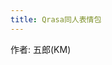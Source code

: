 ```yaml
---
title: Qrasa同人表情包
---
```


作者: 五郎(KM)  
<Sticker
  link="https://cf-img.yyyyt.top/docs/album/stickers/qrasa同人表情包.json"
  prefix="https://cf-img.yyyyt.top/meme/yhchat/9120256/qrasa同人表情包"
/>

<script setup>
import Sticker from "@Sticker";
</script>